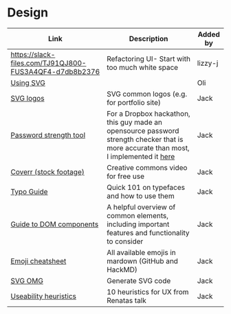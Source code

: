 # Design

| Link | Description | Added by |
| ---- | ----------- | -------- |
| https://slack-files.com/TJ91QJ800-FUS3A4QF4-d7db8b2376| Refactoring UI- Start with too much white space | lizzy-j   |
| [Using SVG](https://css-tricks.com/using-svg/) | | Oli |
| [SVG logos](https://simpleicons.org/) | SVG common logos (e.g. for portfolio site) | Jack |
| [Password strength tool](https://dropbox.tech/security/zxcvbn-realistic-password-strength-estimation) | For a Dropbox hackathon, this guy made an opensource password strength checker that is more accurate than most, I implemented it [here](https://github.com/jackherizsmith/password-strength/) | Jack |
|[Coverr (stock footage)](https://coverr.co/)| Creative commons video for free use |Jack|
|[Typo Guide](http://www.typogui.de/)|Quick 101 on typefaces and how to use them|Jack|
|[Guide to DOM components](https://material.io/components)|A helpful overview of common elements, including important features and functionality to consider|Jack|
|[Emoji cheatsheet](https://github.com/ikatyang/emoji-cheat-sheet/blob/master/README.md)|All available emojis in mardown (GitHub and HackMD)|Jack|
|[SVG OMG](https://jakearchibald.github.io/svgomg/)|Generate SVG code|Jack|
|[Useability heuristics](https://www.nngroup.com/articles/ten-usability-heuristics/) | 10 heuristics for UX from Renatas talk |Jack|
